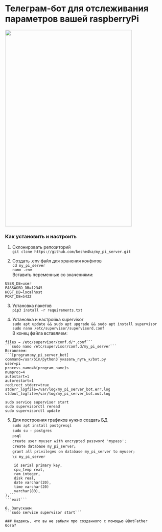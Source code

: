 # Телеграм-бот для отслеживания параметров вашей raspberryPi

<img align="center" width="414" height="641" src="https://github.com/keshe4ka/my_pi_server/blob/main/photos/Rz6oTi1Y5lk.jpg?raw=true">

### Как установить и настроить

1. Склонировать репозиторий  
```git clone https://github.com/keshe4ka/my_pi_server.git```  

2. Создать .env файл для хранения конфигов  
```cd my_pi_server```  
```nano .env```  
Вставить переменные со значениями:  
```BOT_TOKEN=12345
USER_DB=user
PASSWORD_DB=12345
HOST_DB=localhost
PORT_DB=5432
```

3. Установка пакетов  
```pip3 install -r requirements.txt```  

4. Установка и настройка supervisor   
```sudo apt update && sudo apt upgrade && sudo apt install supervisor```  
```sudo nano /etc/supervisor/supervisord.conf```  
В конец файла вставляем:  
```[include]
files = /etc/supervisor/conf.d/*.conf```  
```sudo nano /etc/supervisor/conf.d/my_pi_server```  
Вставляем:  
```[program:my_pi_server_bot]
command=/usr/bin/python3 указать_путь_к/bot.py
user=pi
process_name=%(program_name)s
numproc=4
autostart=1
autorestart=1
redirect_stderr=true
stderr_logfile=/var/log/my_pi_server_bot.err.log
stdout_logfile=/var/log/my_pi_server_bot.out.log
```  
```sudo service supervisor start```  
```sudo supervisorctl reread```  
```sudo supervisorctl update```  

5. Для построения графиков нужно создать БД    
```sudo apt install postgresql```    
```sudo su - postgres```  
```psql```  
```create user myuser with encrypted password 'mypass';```  
```create database my_pi_server;```  
```grant all privileges on database my_pi_server to myuser;```  
```\c my_pi_server```  
```CREATE TABLE statistic (
    id serial primary key,
    cpu_temp real,
    ram integer,
    disk real,
    date varchar(20),
    time varchar(20)
    varchar(80),
);```  
```exit```

6. Запускаем  
```sudo service supervisor start```

### Надеюсь, что вы не забыли про созданного с помощью @BotFather бота?
